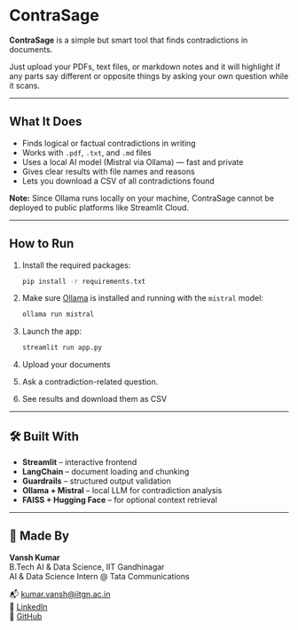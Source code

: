 # ContraSage

**ContraSage** is a simple but smart tool that finds contradictions in documents.

Just upload your PDFs, text files, or markdown notes and it will highlight if any parts say different or opposite things by asking your own question while it scans.

---

## What It Does

- Finds logical or factual contradictions in writing  
- Works with `.pdf`, `.txt`, and `.md` files  
- Uses a local AI model (Mistral via Ollama) — fast and private  
- Gives clear results with file names and reasons  
- Lets you download a CSV of all contradictions found  

**Note:** Since Ollama runs locally on your machine, ContraSage cannot be deployed to public platforms like Streamlit Cloud.

---

## How to Run

1. Install the required packages:
   ```bash
   pip install -r requirements.txt
   ```

2. Make sure [Ollama](https://ollama.com) is installed and running with the `mistral` model:
   ```bash
   ollama run mistral
   ```

3. Launch the app:
   ```bash
   streamlit run app.py
   ```

4. Upload your documents  
5. Ask a contradiction-related question. 
6. See results and download them as CSV  

---

## 🛠️ Built With

- **Streamlit** – interactive frontend  
- **LangChain** – document loading and chunking  
- **Guardrails** – structured output validation  
- **Ollama + Mistral** – local LLM for contradiction analysis  
- **FAISS + Hugging Face** – for optional context retrieval  

---

## 👤 Made By

**Vansh Kumar**  
B.Tech AI & Data Science, IIT Gandhinagar  
AI & Data Science Intern @ Tata Communications

📬 [kumar.vansh@iitgn.ac.in](mailto:kumar.vansh@iitgn.ac.in)  
🔗 [LinkedIn](https://www.linkedin.com/in/vansh-ai/)  
🔗 [GitHub](https://github.com/VanshOnGit)
```
